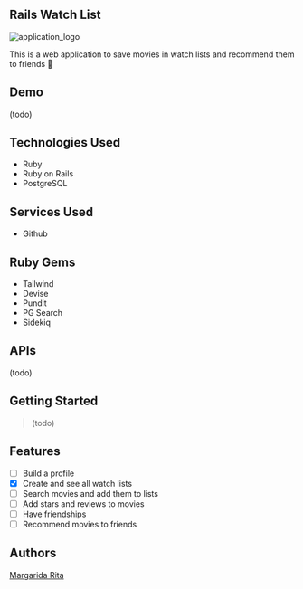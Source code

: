 ## Rails Watch List
![application_logo](https://github.com/margaridarita/rails-watch-list/assets/110779743/3d1d07e7-5d43-4745-85cd-f4f3995c7b5a)

This is a web application to save movies in watch lists and recommend them to friends 📼

## Demo
(todo)

## Technologies Used
* Ruby
* Ruby on Rails
* PostgreSQL

## Services Used
* Github

## Ruby Gems
* Tailwind
* Devise
* Pundit
* PG Search
* Sidekiq

## APIs
(todo)

## Getting Started
> (todo)

## Features
- [ ] Build a profile
- [x] Create and see all watch lists
- [ ] Search movies and add them to lists
- [ ] Add stars and reviews to movies
- [ ] Have friendships
- [ ] Recommend movies to friends

## Authors
[Margarida Rita](https://github.com/margaridarita)
